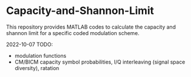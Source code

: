 # Capacity-and-Shannon-Limit
This repository provides MATLAB codes to calculate the capacity and shannon limit for a specific coded modulation scheme.

2022-10-07 TODO:
+ modulation functions
+ CM/BICM capacity symbol probabilities, I/Q interleaving (signal space diversity), ratation

